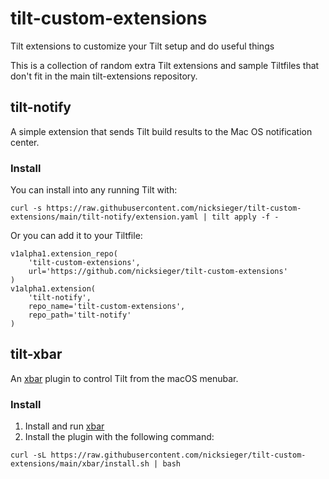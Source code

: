 # tilt-custom-extensions

Tilt extensions to customize your Tilt setup and do useful things

This is a collection of random extra Tilt extensions and sample Tiltfiles that don't fit in the main tilt-extensions repository.

## tilt-notify

A simple extension that sends Tilt build results to the Mac OS notification center.

### Install

You can install into any running Tilt with:

```
curl -s https://raw.githubusercontent.com/nicksieger/tilt-custom-extensions/main/tilt-notify/extension.yaml | tilt apply -f -
```

Or you can add it to your Tiltfile:

```starlark
v1alpha1.extension_repo(
    'tilt-custom-extensions',
    url='https://github.com/nicksieger/tilt-custom-extensions'
)
v1alpha1.extension(
    'tilt-notify',
    repo_name='tilt-custom-extensions',
    repo_path='tilt-notify'
)
```

## tilt-xbar

An [xbar](https://xbarapp.com/) plugin to control Tilt from the macOS menubar.

### Install

1. Install and run [xbar](https://xbarapp.com/)
2. Install the plugin with the following command:
```
curl -sL https://raw.githubusercontent.com/nicksieger/tilt-custom-extensions/main/xbar/install.sh | bash 
```
